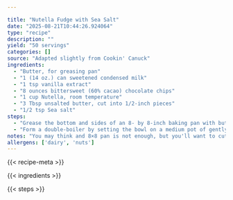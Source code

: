 ```yaml
---

title: "Nutella Fudge with Sea Salt"
date: "2025-08-21T10:44:26.924064"
type: "recipe"
description: ""
yield: "50 servings"
categories: []
source: "Adapted slightly from Cookin' Canuck"
ingredients:
  - "Butter, for greasing pan"
  - "1 (14 oz.) can sweetened condensed milk"
  - "1 tsp vanilla extract"
  - "8 ounces bittersweet (60% cacao) chocolate chips"
  - "1 cup Nutella, room temperature"
  - "3 Tbsp unsalted butter, cut into 1/2-inch pieces"
  - "1/2 tsp Sea salt"
steps:
  - "Grease the bottom and sides of an 8- by 8-inch baking pan with butter. Line the pan with parchment paper, leaving a 2-inch overlap on the sides to use as “handles\". In a medium glass or stainless steel bowl, stir together sweetened condensed milk, vanilla, bittersweet chocolate chips, Nutella, and butter."
  - "Form a double-boiler by setting the bowl on a medium pot of gently simmering water. The water level should be low enough that the bottom of the bowl does not touch the water. Stir until the chocolate chips are melted and the mixture is smooth, 5 to 7 minutes. Scrape the mixture into the prepared pan, spread the top smooth with a spatula. Refrigerate for 15 minutes, then sprinkle sea salt on top. (This keeps it from dissolving.) Refrigerate until the fudge is firm, at least 2 hours. Run a knife under hot water, dry it off, and run it around the edges of the pan to loosen the fudge. Using the overhanging parchment paper, lift the fudge out. Peel off the parchment paper. Cut the fudge into 3/4-inch squares. Store in the refrigerator in an airtight container or wrapped well in plastic wrap and foil."
notes: "You may think and 8×8 pan is not enough, but you'll want to cut these babies pretty small. They are rich."
allergens: ['dairy', 'nuts']
---
```


{{< recipe-meta >}}

{{< ingredients >}}

{{< steps >}}
